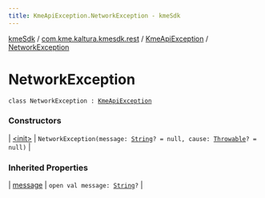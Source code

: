 ```yaml
---
title: KmeApiException.NetworkException - kmeSdk
---
```


[kmeSdk](../../../index.html) / [com.kme.kaltura.kmesdk.rest](../../index.html) / [KmeApiException](../index.html) / [NetworkException](./index.html)

# NetworkException

`class NetworkException : `[`KmeApiException`](../index.html)

### Constructors

| [&lt;init&gt;](-init-.html) | `NetworkException(message: `[`String`](https://kotlinlang.org/api/latest/jvm/stdlib/kotlin/-string/index.html)`? = null, cause: `[`Throwable`](https://kotlinlang.org/api/latest/jvm/stdlib/kotlin/-throwable/index.html)`? = null)` |

### Inherited Properties

| [message](../message.html) | `open val message: `[`String`](https://kotlinlang.org/api/latest/jvm/stdlib/kotlin/-string/index.html)`?` |

